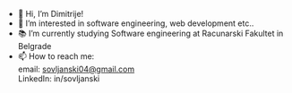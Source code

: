 - 👋 Hi, I’m Dimitrije!
- 👀 I’m interested in software engineering, web development etc..
- 📚 I’m currently studying Software engineering at Racunarski Fakultet in Belgrade
- 📫 How to reach me: <br/>
    email: sovljanski04@gmail.com<br/>
    LinkedIn: in/sovljanski<br/>

<!---
sovljanski04/sovljanski04 is a ✨ special ✨ repository because its `README.md` (this file) appears on your GitHub profile.
You can click the Preview link to take a look at your changes.
--->
